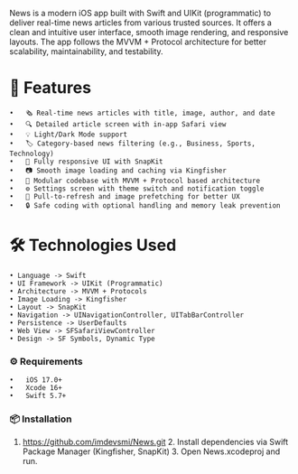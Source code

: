 News is a modern iOS app built with Swift and UIKit (programmatic) to deliver real-time news articles from various trusted sources. It offers a clean and intuitive user interface, smooth image rendering, and responsive layouts. The app follows the MVVM + Protocol architecture for better scalability, maintainability, and testability.

# 🚀 Features
	•	🗞️ Real-time news articles with title, image, author, and date
	•	🔍 Detailed article screen with in-app Safari view
	•	💡 Light/Dark Mode support
    •   🏷️ Category-based news filtering (e.g., Business, Sports, Technology)
	•	📱 Fully responsive UI with SnapKit
	•	📷 Smooth image loading and caching via Kingfisher
	•	🧩 Modular codebase with MVVM + Protocol based architecture
	•	⚙️ Settings screen with theme switch and notification toggle
	•	🔁 Pull-to-refresh and image prefetching for better UX
	•	🔒 Safe coding with optional handling and memory leak prevention

 # 🛠 Technologies Used
	• Language -> Swift
	• UI Framework -> UIKit (Programmatic)
 	• Architecture -> MVVM + Protocols
	• Image Loading -> Kingfisher
	• Layout -> SnapKit
	• Navigation -> UINavigationController, UITabBarController
	• Persistence -> UserDefaults
	• Web View -> SFSafariViewController
	• Design -> SF Symbols, Dynamic Type

### ⚙️ Requirements
	•	iOS 17.0+
	•	Xcode 16+
	•	Swift 5.7+

### 📦 Installation
  1. https://github.com/imdevsmi/News.git
	2.	Install dependencies via Swift Package Manager (Kingfisher, SnapKit)
	3.	Open News.xcodeproj and run.
